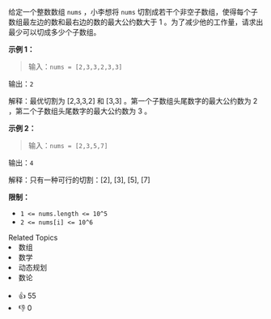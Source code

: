 <p>给定一个整数数组 <code>nums</code> ，小李想将 <code>nums</code> 切割成若干个非空子数组，使得每个子数组最左边的数和最右边的数的最大公约数大于 1 。为了减少他的工作量，请求出最少可以切成多少个子数组。</p>

<p><strong>示例 1：</strong></p>

<blockquote> 
 <p>输入：<code>nums = [2,3,3,2,3,3]</code></p> 
</blockquote>

<p>输出：<code>2</code></p>

<p>解释：最优切割为 [2,3,3,2] 和 [3,3] 。第一个子数组头尾数字的最大公约数为 2 ，第二个子数组头尾数字的最大公约数为 3 。</p>

<p><strong>示例 2：</strong></p>

<blockquote> 
 <p>输入：<code>nums = [2,3,5,7]</code></p> 
</blockquote>

<p>输出：<code>4</code></p>

<p>解释：只有一种可行的切割：[2], [3], [5], [7]</p>

<p><strong>限制：</strong></p>

<ul> 
 <li><code>1 &lt;= nums.length &lt;= 10^5</code></li> 
 <li><code>2 &lt;= nums[i] &lt;= 10^6</code></li> 
</ul>

<div><div>Related Topics</div><div><li>数组</li><li>数学</li><li>动态规划</li><li>数论</li></div></div><br><div><li>👍 55</li><li>👎 0</li></div>